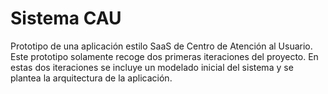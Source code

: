 # Sistema CAU
Prototipo de una aplicación estilo SaaS de Centro de Atención al Usuario.
Este prototipo solamente recoge dos primeras iteraciones del proyecto. En estas dos iteraciones se incluye un modelado inicial del sistema y se plantea la arquitectura de la aplicación.

